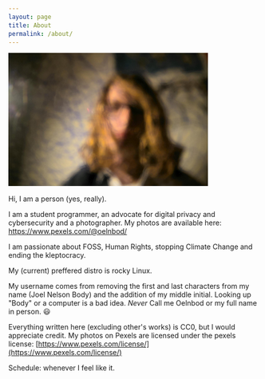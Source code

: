 ```yaml
---
layout: page
title: About
permalink: /about/
---
```

<img src="/assets/images/Other/me.jpg" alt="Me!" width="400"> 
<p></p>
Hi, I am a person (yes, really).

I am a student programmer, an advocate for digital privacy and cybersecurity and a photographer. 
My photos are available here: https://www.pexels.com/@oelnbod/

I am passionate about FOSS, Human Rights, stopping Climate Change and ending the kleptocracy.

My (current) preffered distro is rocky Linux. 

My username comes from removing the first and last characters from my name (Joel Nelson Body) and the addition of my middle initial. Looking up "Body" or a computer is a bad idea. *Never* Call me Oelnbod or my full name in person. 😃 

Everything written here (excluding other's works) is CC0, but I would appreciate credit. My photos on Pexels are licensed under the pexels license: [https://www.pexels.com/license/](https://www.pexels.com/license/)

Schedule: whenever I feel like it.
